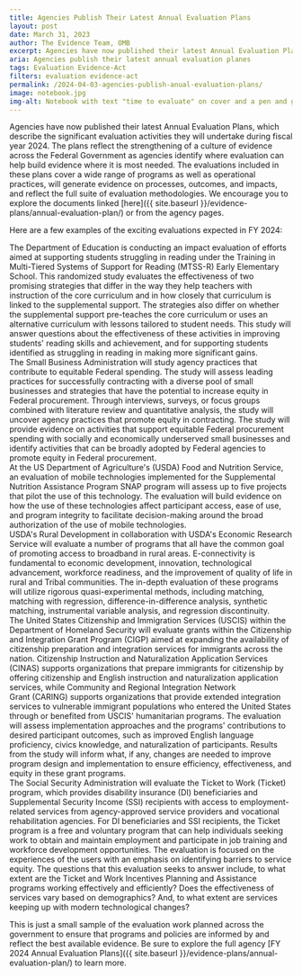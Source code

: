 ```yaml
---
title: Agencies Publish Their Latest Annual Evaluation Plans
layout: post
date: March 31, 2023
author: The Evidence Team, OMB
excerpt: Agencies have now published their latest Annual Evaluation Plans, which describe the significant evaluation activities they will undertake during fiscal year 2024...
aria: Agencies publish their latest annual evaluation planes
tags: Evaluation Evidence-Act
filters: evaluation evidence-act
permalink: /2024-04-03-agencies-publish-anual-evaluation-plans/
image: notebook.jpg
img-alt: Notebook with text "time to evaluate" on cover and a pen and glasses
---
```


Agencies have now published their latest Annual Evaluation Plans, which describe the significant evaluation activities they will undertake during fiscal year 2024. The plans reflect the strengthening of a culture of evidence across the Federal Government as agencies identify where evaluation can help build evidence where it is most needed. The evaluations included in these plans cover a wide range of programs as well as operational practices, will generate evidence on processes, outcomes, and impacts, and reflect the full suite of evaluation methodologies. We encourage you to explore the documents linked [here]({{ site.baseurl }}/evidence-plans/annual-evaluation-plan/) or from the agency pages.

Here are a few examples of the exciting evaluations expected in FY 2024:

<div class="agency-quote-1">
    The Department of Education is conducting an impact evaluation of efforts aimed at supporting students struggling in reading under the Training in Multi-Tiered Systems of Support for Reading (MTSS-R) Early Elementary School. This randomized study evaluates the effectiveness of two promising strategies that differ in the way they help teachers with instruction of the core curriculum and in how closely that curriculum is linked to the supplemental support. The strategies also differ on whether the supplemental support pre-teaches the core curriculum or uses an alternative curriculum with lessons tailored to student needs. This study will answer questions about the effectiveness of these activities in improving students' reading skills and achievement, and for supporting students identified as struggling in reading in making more significant gains.
</div>

<div class="agency-quote-2">
    The Small Business Administration will study agency practices that contribute to equitable Federal spending. The study will assess leading practices for successfully contracting with a diverse pool of small businesses and strategies that have the potential to increase equity in Federal procurement. Through interviews, surveys, or focus groups combined with literature review and quantitative analysis, the study will uncover agency practices that promote equity in contracting. The study will provide evidence on activities that support equitable Federal procurement spending with socially and economically underserved small businesses and identify activities that can be broadly adopted by Federal agencies to promote equity in Federal procurement.
</div>

<div class="agency-quote-3">
    At the US Department of Agriculture's (USDA) Food and Nutrition Service, an evaluation of mobile technologies implemented for the Supplemental Nutrition Assistance Program SNAP program will assess up to five projects that pilot the use of this technology. The evaluation will build evidence on how the use of these technologies affect participant access, ease of use, and program integrity to facilitate decision-making around the broad authorization of the use of mobile technologies.
</div>

<div class="agency-quote-4">
USDA's Rural Development in collaboration with USDA's Economic Research Service will evaluate a number of programs that all have the common goal of promoting access to broadband in rural areas. E-connectivity is fundamental to economic development, innovation, technological advancement, workforce readiness, and the improvement of quality of life in rural and Tribal communities. The in-depth evaluation of these programs will utilize rigorous quasi-experimental methods, including matching, matching with regression, difference-in-difference analysis, synthetic matching, instrumental variable analysis, and regression discontinuity.
</div>

<div class="agency-quote-5">
    The United States Citizenship and Immigration Services (USCIS) within the Department of Homeland Security will evaluate grants within the Citizenship and Integration Grant Program (CIGP) aimed at expanding the availability of citizenship preparation and integration services for immigrants across the nation. Citizenship Instruction and Naturalization Application Services (CINAS) supports organizations that prepare immigrants for citizenship by offering citizenship and English instruction and naturalization application services, while Community and Regional Integration Network Grant (CARING) supports organizations that provide extended integration services to vulnerable immigrant populations who entered the United States through or benefited from USCIS' humanitarian programs. The evaluation will assess implementation approaches and the programs' contributions to desired participant outcomes, such as improved English language proficiency, civics knowledge, and naturalization of participants. Results from the study will inform what, if any, changes are needed to improve program design and implementation to ensure efficiency, effectiveness, and equity in these grant programs.
</div>

<div class="agency-quote-6">
    The Social Security Administration will evaluate the Ticket to Work (Ticket) program, which provides disability insurance (DI) beneficiaries and Supplemental Security Income (SSI) recipients with access to employment-related services from agency-approved service providers and vocational rehabilitation agencies. For DI beneficiaries and SSI recipients, the Ticket program is a free and voluntary program that can help individuals seeking work to obtain and maintain employment and participate in job training and workforce development opportunities. The evaluation is focused on the experiences of the users with an emphasis on identifying barriers to service equity. The questions that this evaluation seeks to answer include, to what extent are the Ticket and Work Incentives Planning and Assistance programs working effectively and efficiently? Does the effectiveness of services vary based on demographics? And, to what extent are services keeping up with modern technological changes?
</div>

This is just a small sample of the evaluation work planned across the government to ensure that programs and policies are informed by and reflect the best available evidence. Be sure to explore the full agency [FY 2024 Annual Evaluation Plans]({{ site.baseurl }}/evidence-plans/annual-evaluation-plan/) to learn more.